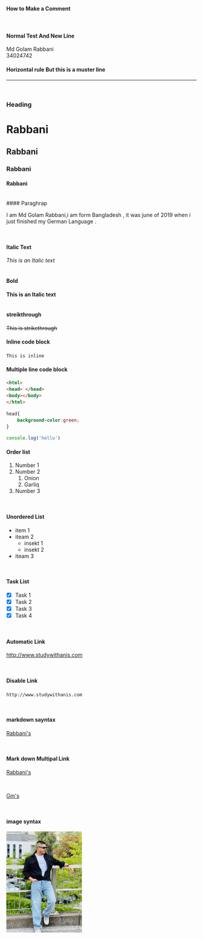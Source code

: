 #### How to Make a Comment  
<!--markdown tutorial-->
<br/>

#### Normal Test And New Line 

Md Golam Rabbani  
34024742

#### Horizontal rule But this is a muster line


---
<br/>

### Heading
# Rabbani
## Rabbani
### Rabbani
#### Rabbani   
<br/>
#### Paraghrap

<p> I am Md Golam Rabbani,i am form Bangladesh , it was june of 2019 when i just finished my German Language . </p> 
<br/>

#### Italic Text
_This is an Italic text_  
<br/>
#### Bold
__This is an Italic text__  
<br/>
#### streikthrough
~~This is strikethrough~~
<br/>
#### Inline code block  
`This is inline`  
<be/>

#### Multiple line code block
```html
<html> 
<head> </head>
<body></body>
</html>
```

```css
head{
    background-color:green;
}
```
```javascript
console.log('hello')
```

#### Order list   
1. Number 1  
2. Number 2   
   1. Onion   
   2. Garliq   
3. Number 3
<br/>

#### Unordered List
- item 1
- iteam 2
  - insekt 1
  - insekt 2
- iteam 3
<br/>

#### Task List
- [X] Task 1
- [X] Task 2
- [X] Task 3
- [X] Task 4

<br/>

#### Automatic Link
http://www.studywithanis.com

<br/>

#### Disable Link
`http://www.studywithanis.com`

<br/>

#### markdown sayntax

[Rabbani's](http://www.studywithanis.com)

<br/>

#### Mark down Multipal Link
[Rabbani's][websitelink]

<br/>

[Gm's][websitelink1]


<!--all link are here-->
[websitelink]: http://www.studywithanis.com
[websitelink1]:http://www.studywithanis.com

<br/>

#### image syntax

<!-- ![Profile](./Images/IMG_0611.JPG)-->
<img src="./Images/IMG_0611.JPG" width="200"/>







